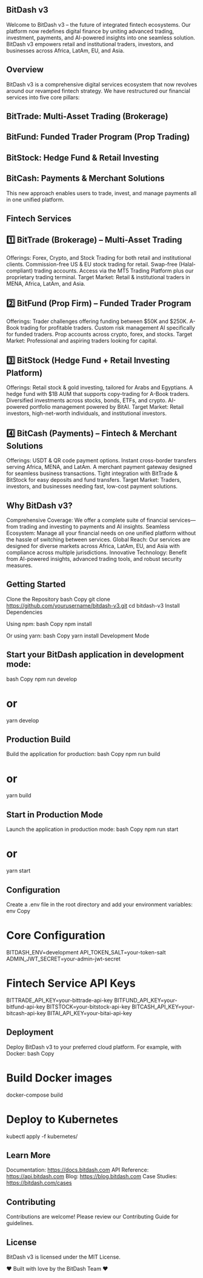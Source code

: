 ## BitDash v3
Welcome to BitDash v3 – the future of integrated fintech ecosystems. Our platform now redefines digital finance by uniting advanced trading, investment, payments, and AI-powered insights into one seamless solution. BitDash v3 empowers retail and institutional traders, investors, and businesses across Africa, LatAm, EU, and Asia.

## Overview
BitDash v3 is a comprehensive digital services ecosystem that now revolves around our revamped fintech strategy. We have restructured our financial services into five core pillars:

## BitTrade: Multi-Asset Trading (Brokerage)
## BitFund: Funded Trader Program (Prop Trading)
## BitStock: Hedge Fund & Retail Investing
## BitCash: Payments & Merchant Solutions
This new approach enables users to trade, invest, and manage payments all in one unified platform.

## Fintech Services
## 1️⃣ BitTrade (Brokerage) – Multi-Asset Trading
Offerings:
Forex, Crypto, and Stock Trading for both retail and institutional clients.
Commission-free US & EU stock trading for retail.
Swap-free (Halal-compliant) trading accounts.
Access via the MT5 Trading Platform plus our proprietary trading terminal.
Target Market: Retail & institutional traders in MENA, Africa, LatAm, and Asia.

## 2️⃣ BitFund (Prop Firm) – Funded Trader Program
Offerings:
Trader challenges offering funding between $50K and $250K.
A-Book trading for profitable traders.
Custom risk management AI specifically for funded traders.
Prop accounts across crypto, forex, and stocks.
Target Market: Professional and aspiring traders looking for capital.

## 3️⃣ BitStock (Hedge Fund + Retail Investing Platform)
Offerings:
Retail stock & gold investing, tailored for Arabs and Egyptians.
A hedge fund with $1B AUM that supports copy-trading for A-Book traders.
Diversified investments across stocks, bonds, ETFs, and crypto.
AI-powered portfolio management powered by BitAI.
Target Market: Retail investors, high-net-worth individuals, and institutional investors.

## 4️⃣ BitCash (Payments) – Fintech & Merchant Solutions
Offerings:
USDT & QR code payment options.
Instant cross-border transfers serving Africa, MENA, and LatAm.
A merchant payment gateway designed for seamless business transactions.
Tight integration with BitTrade & BitStock for easy deposits and fund transfers.
Target Market: Traders, investors, and businesses needing fast, low-cost payment solutions.

## Why BitDash v3?
Comprehensive Coverage: We offer a complete suite of financial services—from trading and investing to payments and AI insights.
Seamless Ecosystem: Manage all your financial needs on one unified platform without the hassle of switching between services.
Global Reach: Our services are designed for diverse markets across Africa, LatAm, EU, and Asia with compliance across multiple jurisdictions.
Innovative Technology: Benefit from AI-powered insights, advanced trading tools, and robust security measures.

## Getting Started
Clone the Repository
bash
Copy
git clone https://github.com/yourusername/bitdash-v3.git
cd bitdash-v3
Install Dependencies

Using npm:
bash
Copy
npm install

Or using yarn:
bash
Copy
yarn install
Development Mode

## Start your BitDash application in development mode:
bash
Copy
npm run develop

# or

yarn develop

## Production Build
Build the application for production:
bash
Copy
npm run build
# or
yarn build

## Start in Production Mode
Launch the application in production mode:
bash
Copy
npm run start
# or
yarn start

## Configuration
Create a .env file in the root directory and add your environment variables:
env
Copy
# Core Configuration
BITDASH_ENV=development
API_TOKEN_SALT=your-token-salt
ADMIN_JWT_SECRET=your-admin-jwt-secret

# Fintech Service API Keys
BITTRADE_API_KEY=your-bittrade-api-key
BITFUND_API_KEY=your-bitfund-api-key
BITSTOCK=your-bitstock-api-key
BITCASH_API_KEY=your-bitcash-api-key
BITAI_API_KEY=your-bitai-api-key

## Deployment
Deploy BitDash v3 to your preferred cloud platform. For example, with Docker:
bash
Copy
# Build Docker images
docker-compose build
# Deploy to Kubernetes
kubectl apply -f kubernetes/

## Learn More
Documentation: https://docs.bitdash.com
API Reference: https://api.bitdash.com
Blog: https://blog.bitdash.com
Case Studies: https://bitdash.com/cases

## Contributing
Contributions are welcome! Please review our Contributing Guide for guidelines.

## License
BitDash v3 is licensed under the MIT License.

❤️ Built with love by the BitDash Team ❤️